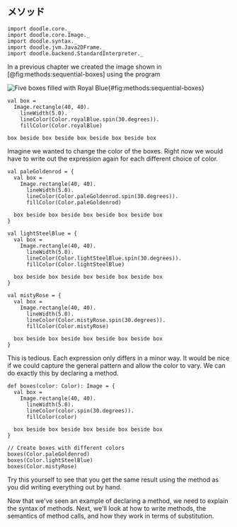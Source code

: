 ## メソッド

```tut:invisible
import doodle.core._
import doodle.core.Image._
import doodle.syntax._
import doodle.jvm.Java2DFrame._
import doodle.backend.StandardInterpreter._
```



In a previous chapter we created the image shown in [@fig:methods:sequential-boxes] using the program

![Five boxes filled with Royal Blue](./src/pages/programs/sequential-boxes.pdf+svg){#fig:methods:sequential-boxes}

```tut:silent:book
val box =
  Image.rectangle(40, 40).
    lineWidth(5.0).
    lineColor(Color.royalBlue.spin(30.degrees)).
    fillColor(Color.royalBlue)

box beside box beside box beside box beside box
```

Imagine we wanted to change the color of the boxes.
Right now we would have to write out the expression again for each different choice of color.

```tut:silent:book
val paleGoldenrod = {
  val box =
    Image.rectangle(40, 40).
      lineWidth(5.0).
      lineColor(Color.paleGoldenrod.spin(30.degrees)).
      fillColor(Color.paleGoldenrod)

  box beside box beside box beside box beside box
}

val lightSteelBlue = {
  val box =
    Image.rectangle(40, 40).
      lineWidth(5.0).
      lineColor(Color.lightSteelBlue.spin(30.degrees)).
      fillColor(Color.lightSteelBlue)

  box beside box beside box beside box beside box
}

val mistyRose = {
  val box =
    Image.rectangle(40, 40).
      lineWidth(5.0).
      lineColor(Color.mistyRose.spin(30.degrees)).
      fillColor(Color.mistyRose)

  box beside box beside box beside box beside box
}
```

This is tedious.
Each expression only differs in a minor way.
It would be nice if we could capture the general pattern and allow the color to vary.
We can do exactly this by declaring a method.

```tut:silent:book
def boxes(color: Color): Image = {
  val box =
    Image.rectangle(40, 40).
      lineWidth(5.0).
      lineColor(color.spin(30.degrees)).
      fillColor(color)

  box beside box beside box beside box beside box
}

// Create boxes with different colors
boxes(Color.paleGoldenrod)
boxes(Color.lightSteelBlue)
boxes(Color.mistyRose)
```

Try this yourself to see that you get the same result using the method as you did writing everything out by hand.

Now that we've seen an example of declaring a method, we need to explain the syntax of methods. Next, we'll look at how to write methods, the semantics of method calls, and how they work in terms of substitution.
